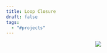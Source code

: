 ```yaml
---
title: Loop Closure
draft: false
tags:
  - "#projects"
---
```

 
<div class="container" style="display: flex; justify-content: center; align-items: center;">
    <img src="../public/static/loop_closure.png" style="max-width: 100%; height: auto;">
</div>

